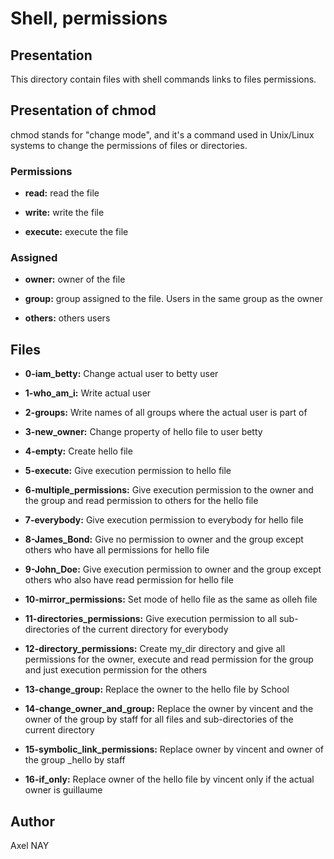 # Shell, permissions

## Presentation

This directory contain files with shell commands links to files permissions.

## Presentation of chmod

chmod stands for "change mode", and it's a command used in Unix/Linux systems to change the permissions of files or directories.

### Permissions

* **read:** read the file

* **write:** write the file

* **execute:** execute the file

### Assigned

* **owner:** owner of the file

* **group:** group assigned to the file. Users in the same group as the owner

* **others:** others users

## Files

* **0-iam_betty:** Change actual user to betty user

* **1-who_am_i:** Write actual user

* **2-groups:** Write names of all groups where the actual user is part of

* **3-new_owner:** Change property of hello file to user betty

* **4-empty:** Create hello file

* **5-execute:** Give execution permission to hello file

* **6-multiple_permissions:** Give execution permission to the owner and the group and read permission to others for the hello file

* **7-everybody:** Give execution permission to everybody for hello file

* **8-James_Bond:** Give no permission to owner and the group except others who have all permissions for hello file

* **9-John_Doe:** Give execution permission to owner and the group except others who also have read permission for hello file

* **10-mirror_permissions:** Set mode of hello file as the same as olleh file

* **11-directories_permissions:** Give execution permission to all sub-directories of the current directory for everybody

* **12-directory_permissions:** Create my_dir directory and give all permissions for the owner, execute and read permission for the group and just execution permission for the others

* **13-change_group:** Replace the owner to the hello file by School

* **14-change_owner_and_group:** Replace the owner by vincent and the owner of the group by staff for all files and sub-directories of the current directory

* **15-symbolic_link_permissions:** Replace owner by vincent and owner of the group _hello by staff

* **16-if_only:** Replace owner of the hello file by vincent only if the actual owner is guillaume

## Author

Axel NAY
